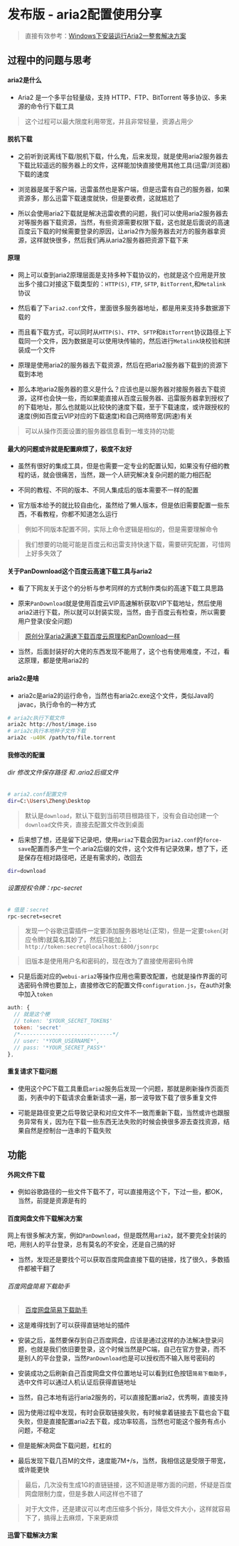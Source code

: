 <!--
 * @Date: 2021-04-25 10:16:49
 * @LastEditors: 郑烨锟
 * @LastEditTime: 2021-04-26 16:09:42
 * @tags: 	
 *  - 分享
 *  - aria2
 *  - 下载
 *  - 发布
-->
# 发布版 - aria2配置使用分享

> 直接有效参考：[Windows下安装运行Aria2一整套解决方案](https://cikeblog.com/windows-run-aria2.html)

## 过程中的问题与思考

#### aria2是什么

* Aria2 是一个多平台轻量级，支持 HTTP、FTP、BitTorrent 等多协议、多来源的命令行下载工具

> 这个过程可以最大限度利用带宽，并且非常轻量，资源占用少

#### 脱机下载

* 之前听到说离线下载/脱机下载，什么鬼，后来发现，就是使用aria2服务器去下载比较遥远的服务器上的文件，这样能加快直接使用其他工具(迅雷/浏览器)下载的速度

* 浏览器是属于客户端，迅雷虽然也是客户端，但是迅雷有自己的服务器，如果资源多，那么迅雷下载速度就快，但是要收费，这就尴尬了

* 所以会使用aria2下载就是解决迅雷收费的问题，我们可以使用aria2服务器去对等服务器下载资源，当然，有些资源需要权限下载，这也就是后面说的高速百度云下载的时候需要登录的原因，让aria2作为服务器去对方的服务器拿资源，这样就快很多，然后我们再从aria2服务器把资源下载下来

#### 原理

* 网上可以查到aria2原理层面是支持多种下载协议的，也就是这个应用是开放出多个接口对接这下载类型的：`HTTP(S)`, `FTP`, `SFTP`, `BitTorrent`,和`Metalink`协议

* 然后看了下`aria2.conf`文件，里面很多服务器地址，都是用来支持多数据源下载的

* 而且看下载方式，可以同时从`HTTP(S)`、`FTP`、`SFTP`和`BitTorrent`协议路径上下载同一个文件，因为数据是可以使用块传输的，然后进行`Metalink`块校验和拼装成一个文件

* 原理是使用aria2的服务器去下载资源，然后在把aria2服务器下载到的资源下载到本地

* 那么本地aria2服务器的意义是什么？应该也是以服务器对接服务器去下载资源，这样也会快一些，而如果能直接从百度云服务器、迅雷服务器拿到授权了的下载地址，那么也就能以比较快的速度下载，至于下载速度，或许跟授权的速度(例如百度云VIP对应的下载速度)和自己网络带宽(网速)有关

> 可以从操作页面设置的服务器信息看到一堆支持的功能

#### 最大的问题或许就是配置麻烦了，极度不友好

* 虽然有很好的集成工具，但是也需要一定专业的配置认知，如果没有仔细的教程的话，就会很痛苦，当然，跟一个人研究解决复杂问题的能力相匹配

* 不同的教程、不同的版本、不同人集成后的版本需要不一样的配置

* 官方版本给予的就比较自由化，虽然给了懒人版本，但是依旧需要配置一些东西，不看教程，你都不知道怎么运行

> 例如不同版本配置不同，实际上命令逻辑是相似的，但是需要理解命令

> 我们想要的功能可能是百度云和迅雷支持快速下载，需要研究配置，可惜网上好多失效了

#### 关于PanDownload这个百度云高速下载工具与aria2

* 看了下网友关于这个的分析与参考同样的方式制作类似的高速下载工具思路

* 原来`PanDownload`就是使用百度云VIP高速解析获取VIP下载地址，然后使用aria2进行下载，所以就可以封装实现，当然，由于百度云有检查，所以需要用户登录(安全问题)

> [原创分享aria2满速下载百度云原理和PanDownload一样](https://bbs.125.la/thread-14166034-1-1.html)

* 当然，后面封装好的大佬的东西发现不能用了，这个也有使用难度，不过，看这原理，都是使用aria2的

#### aria2c是啥

* aria2c是aria2的运行命令，当然也有aria2c.exe这个文件，类似Java的javac，执行命令的一种方式

```bash
# aria2c执行下载文件
aria2c http://host/image.iso
# aria2c执行本地种子文件下载
aria2c -u40K /path/to/file.torrent
```

#### 我修改的配置

###### dir 修改文件保存路径 和 .aria2后缀文件

```bash
# aria2.conf配置文件
dir=C:\Users\Zheng\Desktop
```

> 默认是`download`，默认下载到当前项目根路径下，没有会自动创建一个`download`文件夹，直接去配置文件改到桌面

* 后来想了想，还是留下记录吧，使用`aria2`下载会因为`aria2.conf`的`force-save`配置而多产生一个.aria2后缀的文件，这个文件有记录效果，想了下，还是保存在相对路径吧，还是有需求的，改回去

```bash
dir=download
```

###### 设置授权令牌：rpc-secret

```bash
# 值是：secret
rpc-secret=secret
```

> 发现一个谷歌迅雷插件一定要添加服务器地址(正常)，但是一定要`token`(对应令牌)就莫名其妙了，然后只能加上：`http://token:secret@localhost:6800/jsonrpc`

> 旧版本是使用用户名和密码的，现在改为了直接使用密码令牌

* 只是后面对应的`webui-aria2`等操作应用也需要改配置，也就是操作界面的可选密码令牌也要加上，直接修改它的配置文件`configuration.js`，在auth对象中加入`token`

```js
auth: {
  // 就是这个梗
  // token: '$YOUR_SECRET_TOKEN$'
  token: 'secret'
  /*-----------------------------*/
  // user: '*YOUR_USERNAME*',
  // pass: '*YOUR_SECRET_PASS*'
},
```

#### 重复请求下载问题

* 使用这个PC下载工具重启`aria2`服务后发现一个问题，那就是刷新操作页面页面，列表中的下载请求会重新请求一遍，那一波导致下载了很多重复文件

* 可能是路径变更之后导致记录和对应文件不一致而重新下载，当然或许也跟服务异常有关，因为在下载一些东西无法失败的时候会换很多源去查找资源，结果自然是控制台一连串的下载失败

## 功能

#### 外网文件下载

* 例如谷歌路径的一些文件下载不了，可以直接用这个下，下过一些，都OK，当然，前提是资源是有的

#### 百度网盘文件下载解决方案

  网上有很多解决方案，例如`PanDownload`，但是既然用`aria2`，就不要完全封装的吧，用别人的平台登录，总有莫名的不安全，还是自己搞的好

* 当然，发现还是要找个可以获取百度网盘直接下载的链接，找了很久，多数插件都被干翻了

###### 百度网盘简易下载助手

> [百度网盘简易下载助手](https://greasyfork.org/zh-CN/scripts/418182-%E7%99%BE%E5%BA%A6%E7%BD%91%E7%9B%98%E7%AE%80%E6%98%93%E4%B8%8B%E8%BD%BD%E5%8A%A9%E6%89%8B-%E7%9B%B4%E9%93%BE%E4%B8%8B%E8%BD%BD%E5%A4%8D%E6%B4%BB%E7%89%88)

* 这是难得找到了可以获得直链地址的插件

* 安装之后，虽然要保存到自己百度网盘，应该是通过这样的办法解决登录问题，也就是我们依旧要登录，这个时候当然是PC端，自己在官方登录，而不是别人的平台登录，当然`PanDownload`也是可以授权而不输入账号密码的

* 安装成功之后刷新自己百度网盘文件位置地址可以看到红色按钮`简易下载助手`，选中文件可以通过人机认证后获得直链地址

* 当然，自己本地有运行aria2服务的，可以直接配置aria2，优秀啊，直接支持

* 因为使用过程中发现，有时会获取链接失败，有时候拿着链接去下载也会下载失败，但是直接配置aria2去下载，成功率较高，当然也可能这个服务有点小问题，不稳定

* 但是能解决网盘下载问题，杠杠的

* 最后发现下载几百M的文件，速度能7M+/s，当然，我相信这是受限于带宽，或许能更快

> 最后，几次没有生成1G的直链链接，这不知道是哪方面的问题，怀疑是百度网盘限制力度，但是多数人间这样也不错了

> 对于大文件，还是建议可以考虑压缩多个拆分，降低文件大小，这样就容易下了，搞得上去麻烦，下来更麻烦

#### 迅雷下载解决方案
